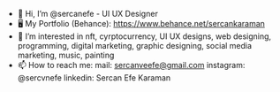 - 👋 Hi, I’m @sercanefe - UI UX Designer
- 🖥 My Portfolio (Behance): https://www.behance.net/sercankaraman 
- 👀 I’m interested in nft, cyrptocurrency, UI UX designs, web designing, programming, digital marketing, graphic designing, social media marketing, music, painting
- 📫 How to reach me:
  mail: sercanveefe@gmail.com
  instagram: @sercvnefe
  linkedin: Sercan Efe Karaman

<!---
sercanefe/sercanefe is a ✨ special ✨ repository because its `README.md` (this file) appears on your GitHub profile.
You can click the Preview link to take a look at your changes.
--->
